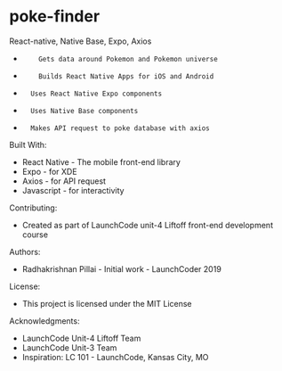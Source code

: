 # poke-finder
React-native, Native Base, Expo, Axios

*         Gets data around Pokemon and Pokemon universe
*         Builds React Native Apps for iOS and Android
* 		Uses React Native Expo components
* 		Uses Native Base components
* 		Makes API request to poke database with axios


Built With:

* React Native - The mobile front-end library
* Expo - for XDE
* Axios - for API request
* Javascript - for interactivity

Contributing:

* Created as part of LaunchCode unit-4 Liftoff front-end development course

Authors:

* Radhakrishnan Pillai - Initial work - LaunchCoder 2019

License:

* This project is licensed under the MIT License

Acknowledgments:

* LaunchCode Unit-4 Liftoff Team
* LaunchCode Unit-3 Team
* Inspiration: LC 101 - LaunchCode, Kansas City, MO
